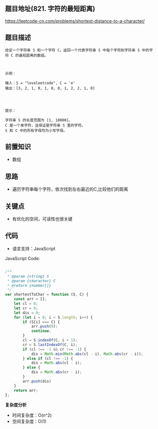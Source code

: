 
## 题目地址(821. 字符的最短距离)

https://leetcode-cn.com/problems/shortest-distance-to-a-character/

## 题目描述

```
给定一个字符串 S 和一个字符 C。返回一个代表字符串 S 中每个字符到字符串 S 中的字符 C 的最短距离的数组。

 

示例：

输入：S = "loveleetcode", C = 'e'
输出：[3, 2, 1, 0, 1, 0, 0, 1, 2, 2, 1, 0]


 

提示：

字符串 S 的长度范围为 [1, 10000]。
C 是一个单字符，且保证是字符串 S 里的字符。
S 和 C 中的所有字母均为小写字母。
```

## 前置知识

- 数组
## 思路

- 遍历字符串每个字符，依次找到左右最近的C,比较他们的距离

## 关键点

- 有优化的空间，可读性也很关键 

## 代码

- 语言支持：JavaScript

JavaScript Code:

```javascript

/**
 * @param {string} S
 * @param {character} C
 * @return {number[]}
 */
var shortestToChar = function (S, C) {
    const arr = [];
    let cl = 0;
    let cr = 0;
    let dis = 0;
    for (let i = 0; i < S.length; i++) {
        if (S[i] === C) {
            arr.push(0);
            continue;
        }
        cl = S.indexOf(C, i + 1);
        cr = S.lastIndexOf(C, i);
        if (cl !== -1 && cr !== -1) {
            dis = Math.min(Math.abs(cl - i), Math.abs(cr - i));
        } else if (cl !== -1) {
            dis = Math.abs(cl - i);
        } else {
            dis = Math.abs(cr - i);
        }
        arr.push(dis)
    }
    return arr;
};

```


**复杂度分析**

- 时间复杂度：O(n^2)
- 空间复杂度：O(1)


